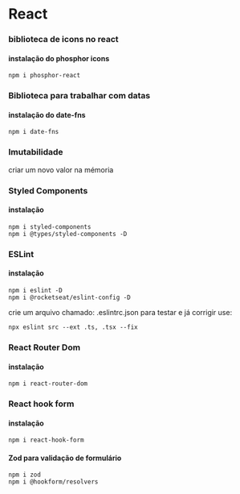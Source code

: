 # React

### biblioteca de icons no react

#### instalação do phosphor icons
```
npm i phosphor-react
```


### Biblioteca para trabalhar com datas

#### instalação do date-fns

```
npm i date-fns
```

### Imutabilidade

criar um novo valor na mémoria

### Styled Components

#### instalação

```
npm i styled-components
npm i @types/styled-components -D
```

### ESLint

#### instalação

```
npm i eslint -D
npm i @rocketseat/eslint-config -D
```

crie um arquivo chamado: .eslintrc.json
para testar e já corrigir  use:

```
npx eslint src --ext .ts, .tsx --fix
```

### React Router Dom

#### instalação

```
npm i react-router-dom
```
### React hook form
#### instalação

```
npm i react-hook-form
```
#### Zod para validação de formulário

```
npm i zod
npm i @hookform/resolvers
```
